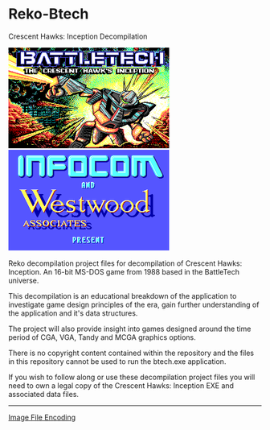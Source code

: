 # Reko-Btech
 Crescent Hawks: Inception Decompilation

![Crescent Hawks Title Screen](Documentation/Images/BTTITLE.png)
![Infocom logo](Documentation/Images/INFOCOM.png)

Reko decompilation project files for decompilation of Crescent Hawks: Inception.
An 16-bit MS-DOS game from 1988 based in the BattleTech universe.

This decompilation is an educational breakdown of the application to investigate game design principles of the era, gain further understanding of the application and it's data structures.  

The project will also provide insight into games designed around the time period of CGA, VGA, Tandy and MCGA graphics options.

There is no copyright content contained within the repository and the files in this repository cannot be used to run the btech.exe application.

If you wish to follow along or use these decompilation project files you will need to own a legal copy of the
Crescent Hawks: Inception EXE and associated data files.

-----

[Image File Encoding](Documentation/FileEncoding.md)
